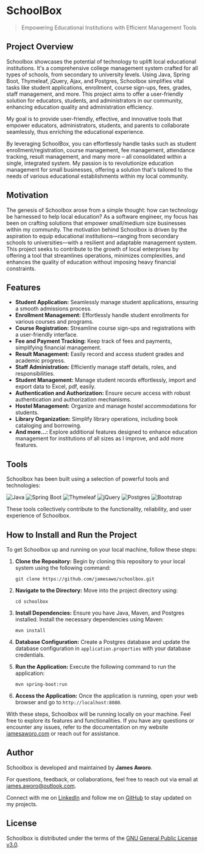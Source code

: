 
# SchoolBox

> Empowering Educational Institutions with Efficient Management Tools


## Project Overview
Schoolbox showcases the potential of technology to uplift local educational institutions. It's a comprehensive college management system crafted for all types of schools, from secondary to university levels. Using Java, Spring Boot, Thymeleaf, jQuery, Ajax, and Postgres, Schoolbox simplifies vital tasks like student applications, enrollment, course sign-ups, fees, grades, staff management, and more. This project aims to offer a user-friendly solution for educators, students, and administrators in our community, enhancing education quality and administration efficiency.

My goal is to provide user-friendly, effective, and innovative tools that empower educators, administrators, students, and parents to collaborate seamlessly, thus enriching the educational experience.

By leveraging SchoolBox, you can effortlessly handle tasks such as student enrollment/registration, course management, fee management, attendance tracking, result management, and many more – all consolidated within a single, integrated system. My passion is to revolutionize education management for small businesses, offering a solution that's tailored to the needs of various educational establishments within my local community.


## Motivation
The genesis of Schoolbox arose from a simple thought: how can technology be harnessed to help local education? As a software engineer, my focus has been on crafting solutions that empower small/medium size businesses within my community. The motivation behind Schoolbox is driven by the aspiration to equip educational institutions—ranging from secondary schools to universities—with a resilient and adaptable management system. This project seeks to contribute to the growth of local enterprises by offering a tool that streamlines operations, minimizes complexities, and enhances the quality of education without imposing heavy financial constraints.

## Features

- **Student Application:** Seamlessly manage student applications, ensuring a smooth admissions process.
- **Enrollment Management:** Effortlessly handle student enrollments for various courses and programs.
- **Course Registration:** Streamline course sign-ups and registrations with a user-friendly interface.
- **Fee and Payment Tracking:** Keep track of fees and payments, simplifying financial management.
- **Result Management:** Easily record and access student grades and academic progress.
- **Staff Administration:** Efficiently manage staff details, roles, and responsibilities.
- **Student Management:** Manage student records effortlessly, import and export data to Excel, pdf, easily. 
- **Authentication and Authorization:** Ensure secure access with robust authentication and authorization mechanisms.
- **Hostel Management:** Organize and manage hostel accommodations for students.
- **Library Organization:** Simplify library operations, including book cataloging and borrowing.
- **And more...:** Explore additional features designed to enhance education management for institutions of all sizes as I improve, and add more features.


## Tools

Schoolbox has been built using a selection of powerful tools and technologies:

![Java](https://img.shields.io/badge/Java-%3E%3D%2011-blue) ![Spring Boot](https://img.shields.io/badge/Spring%20Boot-%3E%3D%202.5.0-brightgreen) ![Thymeleaf](https://img.shields.io/badge/Thymeleaf-%3E%3D%203.0.0-yellowgreen) ![jQuery](https://img.shields.io/badge/jQuery-%3E%3D%203.6.0-blue) ![Postgres](https://img.shields.io/badge/Postgres-%3E%3D%2013.0-blue) ![Bootstrap](https://img.shields.io/badge/Bootstrap-%3E%3D%203.5.0-purple)


These tools collectively contribute to the functionality, reliability, and user experience of Schoolbox.


## How to Install and Run the Project

To get Schoolbox up and running on your local machine, follow these steps:

1. **Clone the Repository:** Begin by cloning this repository to your local system using the following command:
   ```
   git clone https://github.com/jamesawo/schoolbox.git
   ```

2. **Navigate to the Directory:** Move into the project directory using:
   ```
   cd schoolbox
   ```

3. **Install Dependencies:** Ensure you have Java, Maven, and Postgres installed. Install the necessary dependencies using Maven:
   ```
   mvn install
   ```

4. **Database Configuration:** Create a Postgres database and update the database configuration in `application.properties` with your database credentials.

5. **Run the Application:** Execute the following command to run the application:
   ```
   mvn spring-boot:run
   ```

6. **Access the Application:** Once the application is running, open your web browser and go to `http://localhost:8080`.

With these steps, Schoolbox will be running locally on your machine. Feel free to explore its features and functionalities. If you have any questions or encounter any issues, refer to the documentation on my website [jamesaworo.com](https://jamesaworo.com) or reach out for assistance.

## Author

Schoolbox is developed and maintained by **James Aworo**.

For questions, feedback, or collaborations, feel free to reach out via email at [james.aworo@outlook.com](mailto:james.aworo@outlook.com).

Connect with me on [LinkedIn](https://www.linkedin.com/#) and follow me on [GitHub](https://github.com/jamesawo) to stay updated on my projects.


## License

Schoolbox is distributed under the terms of the [GNU General Public License v3.0](https://www.gnu.org/licenses/gpl-3.0.en.html).



